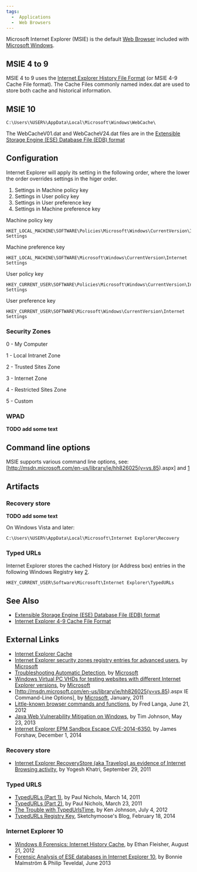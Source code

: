 ```yaml
---
tags:
  -  Applications
  -  Web Browsers
---
```

Microsoft Internet Explorer (MSIE) is the default [Web
Browser](web_browser.md) included with [Microsoft
Windows](microsoft_windows.md).

## MSIE 4 to 9

MSIE 4 to 9 uses the [Internet Explorer History File
Format](internet_explorer_history_file_format.md) (or MSIE 4-9
Cache File format). The Cache Files commonly named index.dat are used to
store both cache and historical information.

## MSIE 10

    C:\Users\%USER%\AppData\Local\Microsoft\Windows\WebCache\

The WebCacheV01.dat and WebCacheV24.dat files are in the [Extensible
Storage Engine (ESE) Database File (EDB)
format](extensible_storage_engine_(ese)_database_file_(edb)_format.md)

## Configuration

Internet Explorer will apply its setting in the following order, where
the lower the order overrides settings in the higer order.

1.  Settings in Machine policy key
2.  Settings in User policy key
3.  Settings in User preference key
4.  Settings in Machine preference key

Machine policy key

    HKET_LOCAL_MACHINE\SOFTWARE\Policies\Microsoft\Windows\CurrentVersion\Internet Settings

Machine preference key

    HKET_LOCAL_MACHINE\SOFTWARE\Microsoft\Windows\CurrentVersion\Internet Settings

User policy key

    HKEY_CURRENT_USER\SOFTWARE\Policies\Microsoft\Windows\CurrentVersion\Internet Settings

User preference key

    HKEY_CURRENT_USER\SOFTWARE\Microsoft\Windows\CurrentVersion\Internet Settings

### Security Zones

0 - My Computer

1 - Local Intranet Zone

2 - Trusted Sites Zone

3 - Internet Zone

4 - Restricted Sites Zone

5 - Custom

### WPAD

<b>TODO add some text</b>

## Command line options

MSIE supports various command line options, see:
\[<http://msdn.microsoft.com/en-us/library/ie/hh826025(v=vs.85>).aspx\]
and
[1](http://windowssecrets.com/top-story/little-known-browser-commands-and-functions/)

## Artifacts

### Recovery store

<b>TODO add some text</b>

On Windows Vista and later:

    C:\Users\%USER%\AppData\Local\Microsoft\Internet Explorer\Recovery

### Typed URLs

Internet Explorer stores the cached History (or Address box) entries in
the following Windows Registry key
[2](http://support.microsoft.com/kb/157729).

    HKEY_CURRENT_USER\Software\Microsoft\Internet Explorer\TypedURLs

## See Also

- [Extensible Storage Engine (ESE) Database File (EDB)
  format](extensible_storage_engine_(ese)_database_file_(edb)_format.md)
- [Internet Explorer 4-9 Cache File
  Format](internet_explorer_history_file_format.md)

## External Links

- [Internet Explorer
  Cache](http://kb.digital-detective.co.uk/display/NetAnalysis1/Internet+Explorer+Cache)
- [Internet Explorer security zones registry entries for advanced
  users](http://support.microsoft.com/kb/182569), by
  [Microsoft](microsoft.md)
- [Troubleshooting Automatic
  Detection](http://technet.microsoft.com/en-us/library/cc302643.aspx),
  by [Microsoft](microsoft.md)
- [Windows Virtual PC VHDs for testing websites with different Internet
  Explorer
  versions](http://www.microsoft.com/en-us/download/details.aspx?id=11575),
  by [Microsoft](microsoft.md)
- \[<http://msdn.microsoft.com/en-us/library/ie/hh826025(v=vs.85>).aspx
  IE Command-Line Options\], by [Microsoft](microsoft.md),
  January, 2011
- [Little-known browser commands and
  functions](http://windowssecrets.com/top-story/little-known-browser-commands-and-functions/),
  by Fred Langa, June 21, 2012
- [Java Web Vulnerability Mitigation on
  Windows](http://tojoswalls.blogspot.com/2013/05/java-web-vulnerability-mitigation-on.html),
  by Tim Johnson, May 23, 2013
- [Internet Explorer EPM Sandbox Escape
  CVE-2014-6350](http://googleprojectzero.blogspot.co.uk/2014/12/internet-explorer-epm-sandbox-escape.html),
  by James Forshaw, December 1, 2014

### Recovery store

- [Internet Explorer RecoveryStore (aka Travelog) as evidence of Internet Browsing activity](http://www.swiftforensics.com/2011/09/internet-explorer-recoverystore-aka.html),
  by Yogesh Khatri, September 29, 2011

### Typed URLS

- [TypedURLs (Part
  1)](http://crucialsecurityblog.harris.com/2011/03/14/typedurls-part-1/),
  by Paul Nichols, March 14, 2011
- [TypedURLs (Part
  2)](http://crucialsecurityblog.harris.com/2011/03/23/typedurls-part-2/),
  by Paul Nichols, March 23, 2011
- [The Trouble with
  TypedUrlsTime](http://randomthoughtsofforensics.blogspot.co.uk/2012/07/trouble-with-typedurlstime.html),
  by Ken Johnson, July 4, 2012
- [TypedURLs Registry
  Key](http://sketchymoose.blogspot.ch/2014/02/typedurls-registry-key.html),
  Sketchymoose's Blog, February 18, 2014

### Internet Explorer 10

- [Windows 8 Forensics: Internet History
  Cache](http://cyberarms.wordpress.com/2012/08/21/windows-8-forensics-internet-cache-history/),
  by Ethan Fleisher, August 21, 2012
- [Forensic Analysis of ESE databases in Internet Explorer
  10](http://hh.diva-portal.org/smash/get/diva2:635743/FULLTEXT02.pdf),
  by Bonnie Malmström & Philip Teveldal, June 2013
